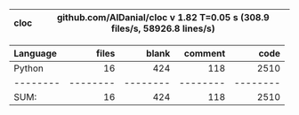 cloc|github.com/AlDanial/cloc v 1.82  T=0.05 s (308.9 files/s, 58926.8 lines/s)
--- | ---

Language|files|blank|comment|code
:-------|-------:|-------:|-------:|-------:
Python|16|424|118|2510
--------|--------|--------|--------|--------
SUM:|16|424|118|2510
